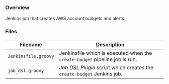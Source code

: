 ### Overview

Jenkins job that creates AWS account budgets and alerts.

### Files

| Filename                  | Description                                                                        |
|---------------------------|------------------------------------------------------------------------------------|
| `Jenkinsfile.groovy`      | Jenkinsfile which is executed when the `create-budget` pipeline job is run.        |
| `job_dsl.groovy`          | *Job DSL Plugin* script which creates the `create-budget` Jenkins job.             |